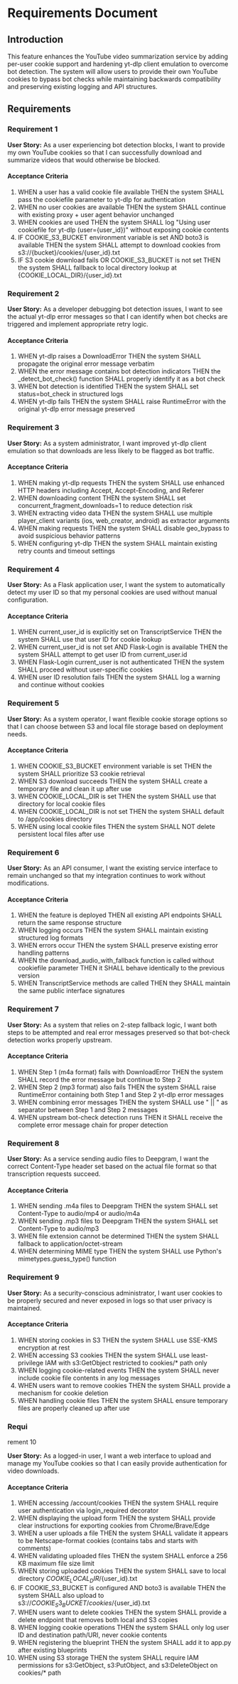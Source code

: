 # Requirements Document

## Introduction

This feature enhances the YouTube video summarization service by adding per-user cookie support and hardening yt-dlp client emulation to overcome bot detection. The system will allow users to provide their own YouTube cookies to bypass bot checks while maintaining backwards compatibility and preserving existing logging and API structures.

## Requirements

### Requirement 1

**User Story:** As a user experiencing bot detection blocks, I want to provide my own YouTube cookies so that I can successfully download and summarize videos that would otherwise be blocked.

#### Acceptance Criteria

1. WHEN a user has a valid cookie file available THEN the system SHALL pass the cookiefile parameter to yt-dlp for authentication
2. WHEN no user cookies are available THEN the system SHALL continue with existing proxy + user agent behavior unchanged
3. WHEN cookies are used THEN the system SHALL log "Using user cookiefile for yt-dlp (user={user_id})" without exposing cookie contents
4. IF COOKIE_S3_BUCKET environment variable is set AND boto3 is available THEN the system SHALL attempt to download cookies from s3://{bucket}/cookies/{user_id}.txt
5. IF S3 cookie download fails OR COOKIE_S3_BUCKET is not set THEN the system SHALL fallback to local directory lookup at {COOKIE_LOCAL_DIR}/{user_id}.txt

### Requirement 2

**User Story:** As a developer debugging bot detection issues, I want to see the actual yt-dlp error messages so that I can identify when bot checks are triggered and implement appropriate retry logic.

#### Acceptance Criteria

1. WHEN yt-dlp raises a DownloadError THEN the system SHALL propagate the original error message verbatim
2. WHEN the error message contains bot detection indicators THEN the _detect_bot_check() function SHALL properly identify it as a bot check
3. WHEN bot detection is identified THEN the system SHALL set status=bot_check in structured logs
4. WHEN yt-dlp fails THEN the system SHALL raise RuntimeError with the original yt-dlp error message preserved

### Requirement 3

**User Story:** As a system administrator, I want improved yt-dlp client emulation so that downloads are less likely to be flagged as bot traffic.

#### Acceptance Criteria

1. WHEN making yt-dlp requests THEN the system SHALL use enhanced HTTP headers including Accept, Accept-Encoding, and Referer
2. WHEN downloading content THEN the system SHALL set concurrent_fragment_downloads=1 to reduce detection risk
3. WHEN extracting video data THEN the system SHALL use multiple player_client variants (ios, web_creator, android) as extractor arguments
4. WHEN making requests THEN the system SHALL disable geo_bypass to avoid suspicious behavior patterns
5. WHEN configuring yt-dlp THEN the system SHALL maintain existing retry counts and timeout settings

### Requirement 4

**User Story:** As a Flask application user, I want the system to automatically detect my user ID so that my personal cookies are used without manual configuration.

#### Acceptance Criteria

1. WHEN current_user_id is explicitly set on TranscriptService THEN the system SHALL use that user ID for cookie lookup
2. WHEN current_user_id is not set AND Flask-Login is available THEN the system SHALL attempt to get user ID from current_user.id
3. WHEN Flask-Login current_user is not authenticated THEN the system SHALL proceed without user-specific cookies
4. WHEN user ID resolution fails THEN the system SHALL log a warning and continue without cookies

### Requirement 5

**User Story:** As a system operator, I want flexible cookie storage options so that I can choose between S3 and local file storage based on deployment needs.

#### Acceptance Criteria

1. WHEN COOKIE_S3_BUCKET environment variable is set THEN the system SHALL prioritize S3 cookie retrieval
2. WHEN S3 download succeeds THEN the system SHALL create a temporary file and clean it up after use
3. WHEN COOKIE_LOCAL_DIR is set THEN the system SHALL use that directory for local cookie files
4. WHEN COOKIE_LOCAL_DIR is not set THEN the system SHALL default to /app/cookies directory
5. WHEN using local cookie files THEN the system SHALL NOT delete persistent local files after use

### Requirement 6

**User Story:** As an API consumer, I want the existing service interface to remain unchanged so that my integration continues to work without modifications.

#### Acceptance Criteria

1. WHEN the feature is deployed THEN all existing API endpoints SHALL return the same response structure
2. WHEN logging occurs THEN the system SHALL maintain existing structured log formats
3. WHEN errors occur THEN the system SHALL preserve existing error handling patterns
4. WHEN the download_audio_with_fallback function is called without cookiefile parameter THEN it SHALL behave identically to the previous version
5. WHEN TranscriptService methods are called THEN they SHALL maintain the same public interface signatures

### Requirement 7

**User Story:** As a system that relies on 2-step fallback logic, I want both steps to be attempted and real error messages preserved so that bot-check detection works properly upstream.

#### Acceptance Criteria

1. WHEN Step 1 (m4a format) fails with DownloadError THEN the system SHALL record the error message but continue to Step 2
2. WHEN Step 2 (mp3 format) also fails THEN the system SHALL raise RuntimeError containing both Step 1 and Step 2 yt-dlp error messages
3. WHEN combining error messages THEN the system SHALL use " || " as separator between Step 1 and Step 2 messages
4. WHEN upstream bot-check detection runs THEN it SHALL receive the complete error message chain for proper detection

### Requirement 8

**User Story:** As a service sending audio files to Deepgram, I want the correct Content-Type header set based on the actual file format so that transcription requests succeed.

#### Acceptance Criteria

1. WHEN sending .m4a files to Deepgram THEN the system SHALL set Content-Type to audio/mp4 or audio/m4a
2. WHEN sending .mp3 files to Deepgram THEN the system SHALL set Content-Type to audio/mp3
3. WHEN file extension cannot be determined THEN the system SHALL fallback to application/octet-stream
4. WHEN determining MIME type THEN the system SHALL use Python's mimetypes.guess_type() function

### Requirement 9

**User Story:** As a security-conscious administrator, I want user cookies to be properly secured and never exposed in logs so that user privacy is maintained.

#### Acceptance Criteria

1. WHEN storing cookies in S3 THEN the system SHALL use SSE-KMS encryption at rest
2. WHEN accessing S3 cookies THEN the system SHALL use least-privilege IAM with s3:GetObject restricted to cookies/* path only
3. WHEN logging cookie-related events THEN the system SHALL never include cookie file contents in any log messages
4. WHEN users want to remove cookies THEN the system SHALL provide a mechanism for cookie deletion
5. WHEN handling cookie files THEN the system SHALL ensure temporary files are properly cleaned up after use
### Requi
rement 10

**User Story:** As a logged-in user, I want a web interface to upload and manage my YouTube cookies so that I can easily provide authentication for video downloads.

#### Acceptance Criteria

1. WHEN accessing /account/cookies THEN the system SHALL require user authentication via login_required decorator
2. WHEN displaying the upload form THEN the system SHALL provide clear instructions for exporting cookies from Chrome/Brave/Edge
3. WHEN a user uploads a file THEN the system SHALL validate it appears to be Netscape-format cookies (contains tabs and starts with comments)
4. WHEN validating uploaded files THEN the system SHALL enforce a 256 KB maximum file size limit
5. WHEN storing uploaded cookies THEN the system SHALL save to local directory ${COOKIE_LOCAL_DIR}/${user_id}.txt
6. IF COOKIE_S3_BUCKET is configured AND boto3 is available THEN the system SHALL also upload to s3://${COOKIE_S3_BUCKET}/cookies/${user_id}.txt
7. WHEN users want to delete cookies THEN the system SHALL provide a delete endpoint that removes both local and S3 copies
8. WHEN logging cookie operations THEN the system SHALL only log user ID and destination path/URI, never cookie contents
9. WHEN registering the blueprint THEN the system SHALL add it to app.py after existing blueprints
10. WHEN using S3 storage THEN the system SHALL require IAM permissions for s3:GetObject, s3:PutObject, and s3:DeleteObject on cookies/* path